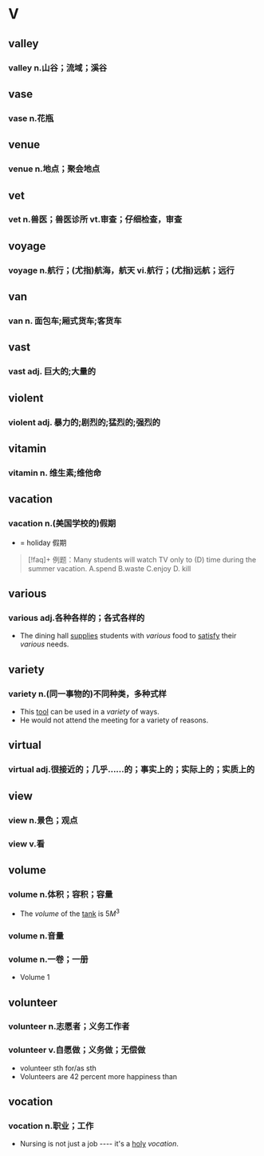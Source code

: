 
# V

## valley

### valley n.山谷；流域；溪谷  

## vase

### vase n.花瓶  

## venue

### venue n.地点；聚会地点  

## vet

### vet n.兽医；兽医诊所 vt.审查；仔细检查，审查  

## voyage

### voyage n.航行；(尤指)航海，航天 vi.航行；(尤指)远航；远行  

## van
### van n. 面包车;厢式货车;客货车

## vast
### vast adj. 巨大的;大量的

## violent
### violent adj. 暴力的;剧烈的;猛烈的;强烈的

## vitamin
### vitamin n. 维生素;维他命

## vacation
### vacation n.(美国学校的)假期
- = holiday 假期

>[!faq]+ 例题：Many students will watch TV only to (D) time during the summer vacation.
>A.spend B.waste C.enjoy D. kill

## various
### various adj.各种各样的；各式各样的
- The dining hall [supplies](#supply) students with *various* food to [satisfy](#satisfy) their *various* needs.

## variety
### variety n.(同一事物的)不同种类，多种式样

- This [tool](#tool) can be used in a *variety* of ways.
- He would not attend the meeting for a variety of reasons.

## virtual
### virtual adj.很接近的；几乎……的；事实上的；实际上的；实质上的

## view
### view n.景色；观点
### view v.看

## volume
### volume n.体积；容积；容量
- The *volume* of the [tank](#tank) is $5M^{3}$

### volume n.音量
### volume n.一卷；一册
- Volume 1

## volunteer
### volunteer n.志愿者；义务工作者
### volunteer v.自愿做；义务做；无偿做

-  volunteer sth for/as sth
- Volunteers are 42 percent more happiness than  

## vocation
### vocation n.职业；工作
- Nursing is not just a job ---- it's a [holy](#holy) *vocation*.
